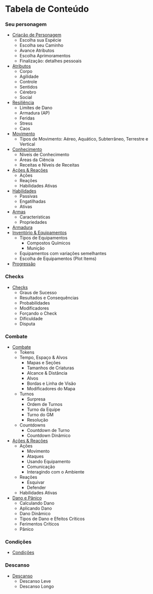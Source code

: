 # Tabela de Conteúdo

### Seu personagem

- [Criação de Personagem](./character/index.md#criação-de-personagem)
    - Escolha sua Espécie
    - Escolha seu Caminho
    - Avance Atributos
    - Escolha Aprimoramentos
    - Finalização: detalhes pessoais
- [Atributos](./character/attributes.md)
    - Corpo
    - Agilidade
    - Controle
    - Sentidos
    - Cérebro
    - Social
- [Resiliência](./character/resilience.md)
    - Limites de Dano
    - Armadura (AP)
    - Feridas
    - Stress
    - Caos
- [Movimento](./character/movement.md)
    - Tipos de Movimento: Aéreo, Aquático, Subterrâneo, Terrestre e Vertical
- [Conhecimento](./character/knowledge.md)
    - Níveis de Conhecimento
    - Áreas da Ciência
    - Receitas e Níveis de Receitas
- [Ações & Reações](./character/moves.md)
    - Ações
    - Reações
    - Habilidades Ativas
- [Habilidades](./character/abilities.md)
    - Passivas
    - Engatilhadas
    - Ativas
- [Armas](./character/weapons.md)
    - Características
    - Propriedades
- [Armadura](./character/armor.md)
- [Inventório & Equipamentos](./character/inventory.md)
    - Tipos de Equipamentos
        - Compostos Químicos
        - Munição
    - Equipamentos com variações semelhantes
    - Escolha de Equipamentos (Plot Items)
- [Progressão](./character/progression.md)

### Checks

- [Checks](checks.md)
    - Graus de Sucesso
    - Resultados e Consequências
    - Probabilidades
    - Modificadores
    - Forçando o Check
    - Dificuldade
    - Disputa

### Combate

- [Combate](./combat/index.md)
    - Tokens
    - Tempo, Espaço & Alvos
        - Mapas e Seções
        - Tamanhos de Criaturas
        - Alcance & Distância
        - Alvos
        - Bordas e Linha de Visão
        - Modificadores do Mapa
    - Turnos
        - Surpresa
        - Ordem de Turnos
        - Turno da Equipe
        - Turno do GM
        - Resolução
    - Countdowns
        - Countdown de Turno
        - Countdown Dinâmico
- [Ações & Reações](./combat/moves.md)
    - Ações
        - Movimento
        - Ataques
        - Usando Equipamento
        - Comunicação
        - Interagindo com o Ambiente
    - Reações
        - Esquivar
        - Defender
    - Habilidades Ativas
- [Dano e Pânico](./combat/damage.md)
    - Calculando Dano
    - Aplicando Dano
    - Dano Dinâmico
    - Tipos de Dano e Efeitos Críticos
    - Ferimentos Críticos
    - Pânico

### Condições

- [Condições](conditions.md)

### Descanso

- [Descanso](rest.md)
    - Descanso Leve
    - Descanso Longo
